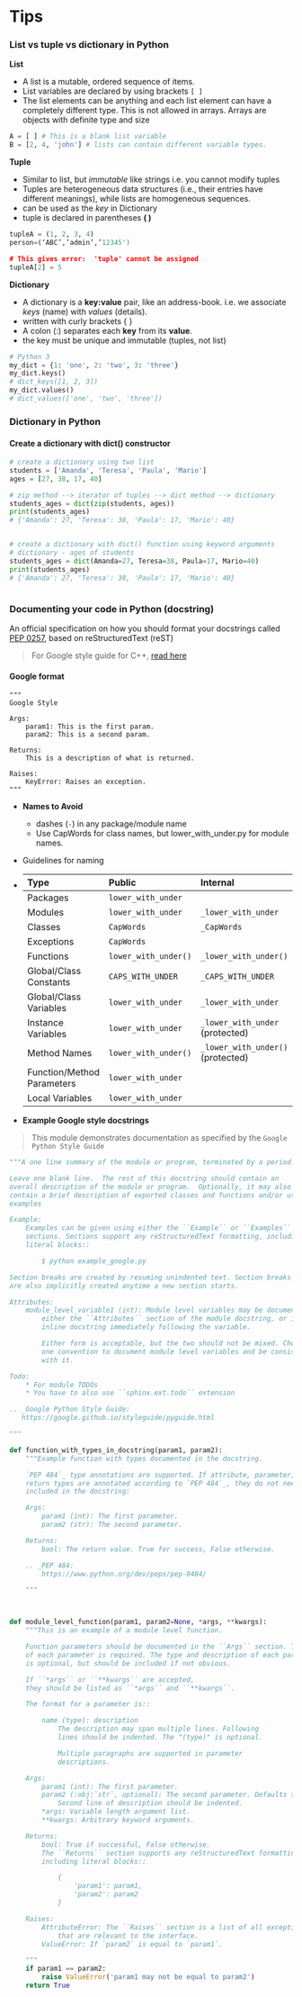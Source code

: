 # Tips

### List vs tuple vs dictionary in Python

**List**

* A list is a mutable, ordered sequence of items.
*  List variables are declared by using brackets `[ ]` 
* The list elements can be anything and each list element can have a completely different type. This is not allowed in arrays. Arrays are objects with definite type and size

```python
A = [ ] # This is a blank list variable
B = [2, 4, 'john'] # lists can contain different variable types.
```

**Tuple**

* Similar to list, but  _immutable_ like strings i.e. you cannot modify tuples
* Tuples are heterogeneous data structures \(i.e., their entries have different meanings\), while lists are homogeneous sequences.
* can be used as the _key_ in Dictionary
* tuple is declared in parentheses **\( \)**

```python
tupleA = (1, 2, 3, 4)
person=(‘ABC’,’admin’,’12345')

# This gives error:  'tuple' cannot be assigned
tupleA[2] = 5
```

**Dictionary**

*  A dictionary is a **key:value** pair, like an address-book. i.e. we associate _keys_ \(name\) with _values_ \(details\). 
* written with curly brackets  {  }
*  A colon \(:\) separates each **key** from its **value**.
* the key must be unique and  immutable  \(tuples, not list\)

```python
# Python 3
my_dict = {1: 'one', 2: 'two', 3: 'three'}
my_dict.keys() 
# dict_keys([1, 2, 3])
my_dict.values()
# dict_values(['one', 'two', 'three'])
```

### 

### Dictionary in Python

#### Create a dictionary with dict\(\) constructor

```python
# create a dictionary using two list
students = ['Amanda', 'Teresa', 'Paula', 'Mario']
ages = [27, 38, 17, 40]

# zip method --> iterator of tuples --> dict method --> dictionary
students_ages = dict(zip(students, ages))
print(students_ages)
# {'Amanda': 27, 'Teresa': 38, 'Paula': 17, 'Mario': 40}


# create a dictionary with dict() function using keyword arguments
# dictionary - ages of students
students_ages = dict(Amanda=27, Teresa=38, Paula=17, Mario=40)
print(students_ages)
# {'Amanda': 27, 'Teresa': 38, 'Paula': 17, 'Mario': 40}



```

### Documenting your code in Python \(docstring\)

An official specification on how you should format your docstrings called [PEP 0257](https://www.python.org/dev/peps/pep-0257/), based on reStructuredText \(reST\)

> For Google style guide for C++, [read here](https://google.github.io/styleguide/cppguide.html)

#### Google format

```text
"""
Google Style

Args:
    param1: This is the first param.
    param2: This is a second param.

Returns:
    This is a description of what is returned.

Raises:
    KeyError: Raises an exception.
"""
```

* **Names to Avoid**

  *  dashes \(`-`\) in any package/module name
  * Use CapWords for class names, but lower\_with\_under.py for module names.

* Guidelines for naming
* | Type | Public | Internal |
  | :--- | :--- | :--- |
  | Packages | `lower_with_under` |  |
  | Modules | `lower_with_under` | `_lower_with_under` |
  | Classes | `CapWords` | `_CapWords` |
  | Exceptions | `CapWords` |  |
  | Functions | `lower_with_under()` | `_lower_with_under()` |
  | Global/Class Constants | `CAPS_WITH_UNDER` | `_CAPS_WITH_UNDER` |
  | Global/Class Variables | `lower_with_under` | `_lower_with_under` |
  | Instance Variables | `lower_with_under` | `_lower_with_under` \(protected\) |
  | Method Names | `lower_with_under()` | `_lower_with_under()` \(protected\) |
  | Function/Method Parameters | `lower_with_under` |  |
  | Local Variables | `lower_with_under` |  |
* **Example Google style docstrings**

> This module demonstrates documentation as specified by the `Google Python Style Guide`

```python
"""A one line summary of the module or program, terminated by a period.

Leave one blank line.  The rest of this docstring should contain an
overall description of the module or program.  Optionally, it may also
contain a brief description of exported classes and functions and/or usage
examples

Example:
    Examples can be given using either the ``Example`` or ``Examples``
    sections. Sections support any reStructuredText formatting, including
    literal blocks::

        $ python example_google.py

Section breaks are created by resuming unindented text. Section breaks
are also implicitly created anytime a new section starts.

Attributes:
    module_level_variable1 (int): Module level variables may be documented in
        either the ``Attributes`` section of the module docstring, or in an
        inline docstring immediately following the variable.

        Either form is acceptable, but the two should not be mixed. Choose
        one convention to document module level variables and be consistent
        with it.

Todo:
    * For module TODOs
    * You have to also use ``sphinx.ext.todo`` extension

.. _Google Python Style Guide:
   https://google.github.io/styleguide/pyguide.html

"""

def function_with_types_in_docstring(param1, param2):
    """Example function with types documented in the docstring.

    `PEP 484`_ type annotations are supported. If attribute, parameter, and
    return types are annotated according to `PEP 484`_, they do not need to be
    included in the docstring:

    Args:
        param1 (int): The first parameter.
        param2 (str): The second parameter.

    Returns:
        bool: The return value. True for success, False otherwise.

    .. _PEP 484:
        https://www.python.org/dev/peps/pep-0484/

    """



def module_level_function(param1, param2=None, *args, **kwargs):
    """This is an example of a module level function.

    Function parameters should be documented in the ``Args`` section. The name
    of each parameter is required. The type and description of each parameter
    is optional, but should be included if not obvious.

    If ``*args`` or ``**kwargs`` are accepted,
    they should be listed as ``*args`` and ``**kwargs``.

    The format for a parameter is::

        name (type): description
            The description may span multiple lines. Following
            lines should be indented. The "(type)" is optional.

            Multiple paragraphs are supported in parameter
            descriptions.

    Args:
        param1 (int): The first parameter.
        param2 (:obj:`str`, optional): The second parameter. Defaults to None.
            Second line of description should be indented.
        *args: Variable length argument list.
        **kwargs: Arbitrary keyword arguments.

    Returns:
        bool: True if successful, False otherwise.
        The ``Returns`` section supports any reStructuredText formatting,
        including literal blocks::

            {
                'param1': param1,
                'param2': param2
            }

    Raises:
        AttributeError: The ``Raises`` section is a list of all exceptions
            that are relevant to the interface.
        ValueError: If `param2` is equal to `param1`.

    """
    if param1 == param2:
        raise ValueError('param1 may not be equal to param2')
    return True


```



